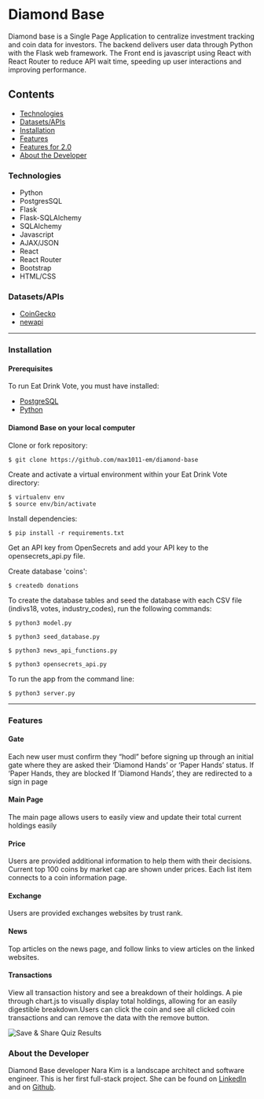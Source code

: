 # Diamond Base
Diamond base is a Single Page Application to centralize investment tracking and coin data for investors. The backend delivers user data through Python with the Flask web framework. The Front end is javascript using React with React Router to reduce API wait time, speeding up user interactions and improving performance.


<!-- ![Homepage](/static/gif/homepage.gif "Homepage") -->

## Contents
 - [Technologies](#technologies)
- [Datasets/APIs](#apis)
 - [Installation](#installation)
 - [Features](#features)
 - [Features for 2.0](#featuresfor2.0)
 - [About the Developer](#aboutthedeveloper)

### Technologies
* Python 
* PostgresSQL
* Flask
* Flask-SQLAlchemy
* SQLAlchemy
* Javascript
* AJAX/JSON
* React
* React Router
* Bootstrap
* HTML/CSS

### <a name="apis"></a> Datasets/APIs
* [CoinGecko](https://www.coingecko.com/en/api) 
* [newapi](https://newsapi.org/)

---
### Installation
#### Prerequisites
To run Eat Drink Vote, you must have installed:
 - [PostgreSQL](https://www.postgresql.org/)
 - [Python](https://www.python.org/downloads/)


 #### Diamond Base on your local computer

 Clone or fork repository:
 ```
 $ git clone https://github.com/max1011-em/diamond-base
 ```

Create and activate a virtual environment within your Eat Drink Vote directory:
```
$ virtualenv env
$ source env/bin/activate
```
Install dependencies:
```
$ pip install -r requirements.txt
```
Get an API key from OpenSecrets and add your API key to the opensecrets_api.py file.

Create database 'coins':
   ```
$ createdb donations
```
To create the database tables and seed the database with each CSV file (indivs18, votes, industry_codes), run the following commands:
   ```
$ python3 model.py
```
   ```
$ python3 seed_database.py
```
   ```
$ python3 news_api_functions.py
```
   ```
$ python3 opensecrets_api.py
```
  
To run the app from the command line:
```
$ python3 server.py
```
---
### Features

#### Gate
Each new user must confirm they “hodl” before signing up through an initial gate where they are asked their  ‘Diamond Hands’ or ‘Paper Hands’ status. 
If ‘Paper Hands, they are blocked
If ’Diamond Hands’, they are redirected to a sign in page

<!-- ![Browse Companies](/static/gif/browsecompanies.gif "Browse Companies") -->
#### Main Page
The main page allows users to easily view and update their total current holdings easily

<!-- ![Browse Politicians](/static/gif/browsepoliticians.gif "Browse Politicians") -->
#### Price
Users are provided additional information to help them with their decisions. Current top 100 coins by market cap are shown under prices. Each list item connects to a coin information page.

<!-- ![Why It Matters Quiz](/static/gif/quiz.gif "Why It Matters Quiz") -->
#### Exchange
Users are provided exchanges websites by trust rank. 
<!-- ![Save & Share Quiz Results](/static/gif/saveresults.gif "Save & Share Quiz Results") -->
#### News
Top articles on the news page, and follow links to view articles on the linked websites.

<!-- ![Save & Share Quiz Results](/static/gif/saveresults.gif "Save & Share Quiz Results") -->
#### Transactions
View all transaction history and see a breakdown of their holdings. A pie through chart.js to visually display total holdings, allowing for an easily digestible breakdown.Users can click the coin and see all clicked coin transactions and can remove the data with the remove button.

![Save & Share Quiz Results](/static/gif/saveresults.gif "Save & Share Quiz Results")

<!-- ---
### <a name="featuresfor2.0"></a> Features for 2.0
Future iterations of this project will include:
* When a user searches for a company/politician in the search bar, all industry/state cells not containing that company will disappear. 
* Companies' names on the quiz page link out to their cells on the Browse Companies page.
* Quiz will be expanded to recommend food companies to users based on the issues that matter to them.
* Quiz will be lengthened to include more questions on more key issues.
--- -->


### <a name="aboutthedeveloper"></a> About the Developer
Diamond Base developer Nara Kim is a landscape architect and software engineer. This is her first full-stack project. She can be found on [LinkedIn](https://www.linkedin.com/in/nara-kim-6b4b37b0/) and on [Github](https://github.com/max1011-em).